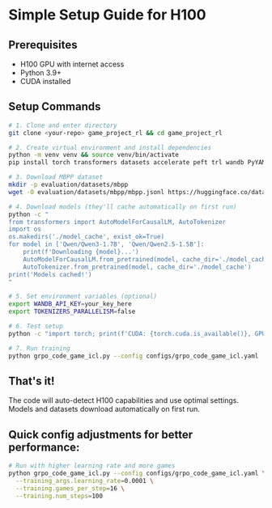 # Simple Setup Guide for H100

## Prerequisites
- H100 GPU with internet access
- Python 3.9+
- CUDA installed

## Setup Commands

```bash
# 1. Clone and enter directory
git clone <your-repo> game_project_rl && cd game_project_rl

# 2. Create virtual environment and install dependencies
python -m venv venv && source venv/bin/activate
pip install torch transformers datasets accelerate peft trl wandb PyYAML

# 3. Download MBPP dataset
mkdir -p evaluation/datasets/mbpp
wget -O evaluation/datasets/mbpp/mbpp.jsonl https://huggingface.co/datasets/mbpp/resolve/main/mbpp.jsonl

# 4. Download models (they'll cache automatically on first run)
python -c "
from transformers import AutoModelForCausalLM, AutoTokenizer
import os
os.makedirs('./model_cache', exist_ok=True)
for model in ['Qwen/Qwen3-1.7B', 'Qwen/Qwen2.5-1.5B']:
    print(f'Downloading {model}...')
    AutoModelForCausalLM.from_pretrained(model, cache_dir='./model_cache')
    AutoTokenizer.from_pretrained(model, cache_dir='./model_cache')
print('Models cached!')
"

# 5. Set environment variables (optional)
export WANDB_API_KEY=your_key_here
export TOKENIZERS_PARALLELISM=false

# 6. Test setup
python -c "import torch; print(f'CUDA: {torch.cuda.is_available()}, GPU: {torch.cuda.get_device_name(0) if torch.cuda.is_available() else \"None\"}')"

# 7. Run training
python grpo_code_game_icl.py --config configs/grpo_code_game_icl.yaml
```

## That's it!

The code will auto-detect H100 capabilities and use optimal settings. Models and datasets download automatically on first run.

## Quick config adjustments for better performance:

```bash
# Run with higher learning rate and more games
python grpo_code_game_icl.py --config configs/grpo_code_game_icl.yaml \
  --training_args.learning_rate=0.0001 \
  --training.games_per_step=16 \
  --training.num_steps=100
```